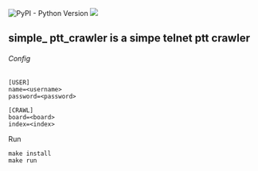 ![PyPI - Python Version](https://img.shields.io/badge/pypi-3.6-blue)
[![](https://travis-ci.org/kaiyuanchen/simple_ptt_crawler.svg?branch=master)](https://travis-ci.org/github/kaiyuanchen/simple_ptt_crawler)

## simple_ ptt_crawler is a simpe telnet ptt crawler

######  Config
```batch=
[USER]
name=<username>
password=<password>

[CRAWL]
board=<board>
index=<index>
```

Run
```batch=
make install
make run
```
